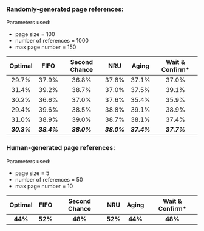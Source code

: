 ### Randomly-generated page references:

Parameters used:
- page size 			= 100
- number of references 	= 1000
- max page number		= 150


| Optimal   | FIFO   | Second Chance   | NRU   | Aging   | Wait & Confirm*  |
|:---------:|:------:|:---------------:|:-----:|:-------:|:----------------:|
|29.7%      | 37.9%  |36.8%  		   | 37.8% | 37.1%   | 37.0%			|
|31.4%      | 39.2%  |38.7%			   | 37.0% | 37.5%   | 39.1%			|
|30.2%      | 36.6%  |37.0%			   | 37.6% | 35.4%   | 35.9%			|
|29.4%      | 39.6%  |38.5%			   | 38.8% | 39.1%   | 38.9%			|
|31.0%      | 38.9%  |39.0%			   | 38.7% | 38.1%   | 37.4%			|
| ***30.3%*** | ***38.4%*** | ***38.0%*** | ***38.0%*** | ***37.4%*** | ***37.7%*** |



### Human-generated page references:

Parameters used:
- page size				= 5
- number of references	= 50
- max page number		= 10


| Optimal   | FIFO   | Second Chance   | NRU   | Aging   | Wait & Confirm*  |
|:---------:|:------:|:---------------:|:-----:|:-------:|:----------------:|
|**44%**    | **52%**| **48%**  	   | **52%** | **44%**   | **48%**		|
